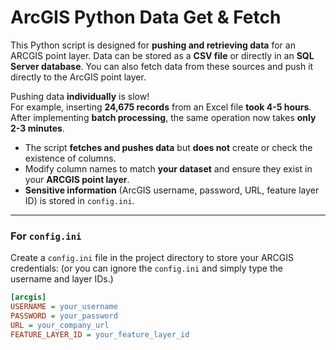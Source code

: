 # ArcGIS Python Data Get & Fetch

This Python script is designed for **pushing and retrieving data** for an ARCGIS point layer. Data can be stored as a **CSV file** or directly in an **SQL Server database**. You can also fetch data from these sources and push it directly to the ArcGIS point layer.

Pushing data **individually** is slow!  
For example, inserting **24,675 records** from an Excel file **took 4-5 hours**.  
After implementing **batch processing**, the same operation now takes **only 2-3 minutes**.  

- The script **fetches and pushes data** but **does not** create or check the existence of columns.  
- Modify column names to match **your dataset** and ensure they exist in your **ARCGIS point layer**.  
- **Sensitive information** (ArcGIS username, password, URL, feature layer ID) is stored in `config.ini`.  

---

### For `config.ini`

Create a `config.ini` file in the project directory to store your ARCGIS credentials: (or you can ignore the `config.ini` and simply type the username and layer IDs.)

```ini
[arcgis]
USERNAME = your_username
PASSWORD = your_password
URL = your_company_url
FEATURE_LAYER_ID = your_feature_layer_id
```
